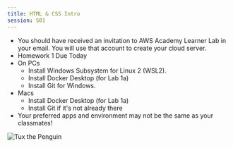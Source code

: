 ```yaml
---
title: HTML & CSS Intro
session: S01
---
```

* You should have received an invitation to AWS Academy Learner Lab in your email. You will use that account to create your cloud server.
* Homework 1 Due Today
* On PCs
    * Install Windows Subsystem for Linux 2 (WSL2).
    * Install Docker Desktop (for Lab 1a)
    * Install Git for Windows.
* Macs
    * Install Docker Desktop (for Lab 1a)
    * Install Git if it's not already there
* Your preferred apps and environment may not be the same as your classmates!

![Tux the Penguin](images/Tux.svg)